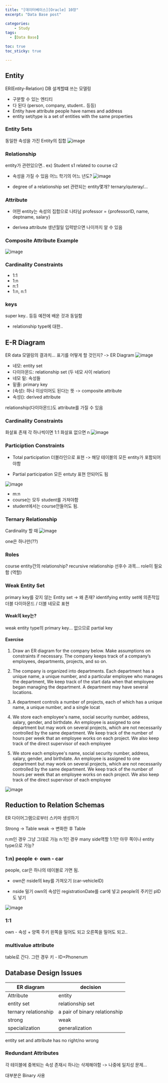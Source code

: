 ```yaml
---
title: "[데이터베이스][Oracle] 10장"
excerpt: "Data Base post"

categories:
    - Study
tags:
  - [Data Base]

toc: true
toc_sticky: true

---
```


## Entity
ER(Entity-Relation)
DB 설계할떄 쓰는 모델링

- 구분할 수 있는 엔티티
- 다 된다 (person, company, student.. 등등)
- Entity have attribute
    people have names and address
- entity set/type is a set of entities with the same properties

### Entity Sets
동일한 속성을 가진 Entity의 집합
![image](https://github.com/ssoxong/ssoxong.github.io/assets/112956015/33037e0e-2304-49bf-b93e-d5c033121ce3)

### Relationship
entity가 관련있으면..
ex) Student s1 related to course c2

- 속성을 가질 수 있음
    어느 학기의 어느 년도?
    ![image](https://github.com/ssoxong/ssoxong.github.io/assets/112956015/a716876f-5aa6-431d-869e-08469c74663f)

- degree of a relationship set
    관련되는 entity몇개?
    ternary/quteray/...


### Attribute
- 어떤 entity는 속성의 집합으로 나타남
    professor = {professorID, name, deptname, salary}

- derivea attribute
    생년월일 입력받으면 나이까지 알 수 있음

### Composite Attribute Example
![image](https://github.com/ssoxong/ssoxong.github.io/assets/112956015/5539b417-6a58-4bc2-bca5-8bab4c5ae4ed)

### Cardinality Constraints
- 1:1
- 1:n
- n:1
- 1:n, n:1

### keys
super key.. 등등 예전에 배운 것과 동일함

- relationship type에 대한..


## E-R Diagram
ER data 모델링의 결과치...
표기를 어떻게 할 것인지?
-> ER Diagram
![image](https://github.com/ssoxong/ssoxong.github.io/assets/112956015/67cb82bc-5a5e-41d7-a245-031c9a6288b6)

- 네모: entity set
- 다이아몬드: relationship set (두 네모 사이 relation)
- 네모 밑: 속성들
- 밑줄: primary key
- (속성): 하나 이상이어도 된다는 뜻 -> composite attribute
- 속성(): derived attribute

relationship(다이아몬드)도 attribute를 가질 수 있음

### Cardinality Constraints
화살표 존재 각 하나씩이면 1:1
화살표 없으면 n
![image](https://github.com/ssoxong/ssoxong.github.io/assets/112956015/127418b7-9862-4920-a4e2-d24e77dbc484)

### Particiption Constraints
- Total participation
더블라인으로 표현 
-> 해당 테이블의 모든 entity가 포함되어야함

- Partial participation
모든 entuty 표현 안되어도 됨

![image](https://github.com/ssoxong/ssoxong.github.io/assets/112956015/1721b485-864c-4615-8ebd-cca933379fd7)

- m:n
- course는 모두 student를 가져야함
- student에서는 course안들어도 됨.

### Ternary Relationship
Cardinality 할 때 
![image](https://github.com/ssoxong/ssoxong.github.io/assets/112956015/e8e8f705-7fe5-449c-9c7b-813e7041b9e0)

one은 하나만(??)

### Roles
course entity간의 relationship?
recursive relationship
선후수 과목...
role이 필요함 (역할)

### Weak Entity Set
primary key를 갖지 않는 Entity set
-> 왜 존재? identifying entity set에 의존적임
더블 다이아몬드 / 더블 네모로 표현

#### Weak의 key는?
weak entity type의 primary key...  없으므로 partial key

#### Exercise
1. Draw an ER diagram for the company below. Make assumptions on constraints if necessary. The company keeps track of a company’s employees, departments, projects, and so on. 

2. The company is organized into departments. Each department has a unique name, a unique number, and a particular employee who manages the department, We keep track of the start data when that employee began managing the department. A department may have several locations. 

3. A department controls a number of projects, each of which has a unique name, a unique number, and a single locat

4. We store each employee's name, social security number, address, salary, gender, and birthdate. An employee is assigned to one department but may work on several projects, which are not necessarily controlled by the same department. We keep track of the number of hours per week that an employee works on each project. We also keep track of the direct supervisor of each employee

5. We store each employee's name, social security number, address, salary, gender, and birthdate. An employee is assigned to one department but may work on several projects, which are not necessarily controlled by the same department. We keep track of the number of hours per week that an employee works on each project. We also keep track of the direct supervisor of each employee

![image](https://github.com/ssoxong/ssoxong.github.io/assets/112956015/e1922fad-1b53-4836-b880-026192b741a1)

## Reduction to Relation Schemas
ER 다이어그램으로부터 스키마 생성하기

Strong -> Table
weak -> 변화한 후 Table

n:m인 경우 그냥 그대로 가능
n:1인 경우 many side역할
1:1안 아무 쪽이나 entity type으로 가능?

### 1:n) people <- own - car
people, car은 하나의 테이블로 가면 됨.
- own은 nside의 key를 가져오기 (car-vehicleID)

- nside 밀기
    own의 속성인 registrationDate를 car에 넣고 people의 주키인 pID도 넣기

![image](https://github.com/ssoxong/ssoxong.github.io/assets/112956015/ed59f3f0-ca69-4b93-8d23-db65a479a2ea)

### 1:1
own - 속성 + 양쪽 주키
왼쪽을 밀어도 되고 오른쪽을 밀어도 되고..

### multivalue attribute
table로 간다.
그런 경우 키 - ID+Phonenum


## Database Design Issues
|ER diagram | decision|
|---|---|
|Attribute|entity|
|entity set|relationship set|
|ternary relationship|a pair of binary relationship|
|strong|weak|
|specialization|generalization|


entity set and attribute
has no right/no wrong

### Redundant Attributes
각 테이블에 중복되는 속성 존재시 하나는 삭제해야함
-> 나중에 일치성 문제...

대부분은 Binary 사용
